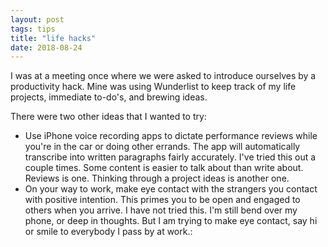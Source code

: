 ```yaml
---
layout: post
tags: tips
title: "life hacks"
date: 2018-08-24
---
```


I was at a meeting once where we were asked to introduce ourselves by a productivity hack. Mine was using Wunderlist to keep track of my life projects, immediate to-do's, and brewing ideas.

There were two other ideas that I wanted to try:
* Use iPhone voice recording apps to dictate performance reviews while you're in the car or doing other errands. The app will automatically transcribe into written paragraphs fairly accurately. I've tried this out a couple times. Some content is easier to talk about than write about. Reviews is one. Thinking through a project ideas is another one.
* On your way to work, make eye contact with the strangers you contact with positive intention. This primes you to be open and engaged to others when you arrive. I have not tried this. I'm still bend over my phone, or deep in thoughts. But I am trying to make eye contact, say hi or smile to everybody I pass by at work.:
